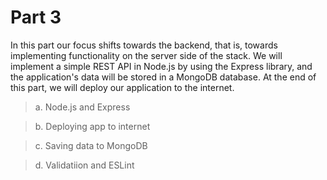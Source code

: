 # Part 3

In this part our focus shifts towards the backend, that is, towards implementing functionality on the server side of the stack. We will implement a simple REST API in Node.js by using the Express library, and the application's data will be stored in a MongoDB database. At the end of this part, we will deploy our application to the internet.

> a. Node.js and Express

> b. Deploying app to internet

> c. Saving data to MongoDB

> d. Validatiion and ESLint
